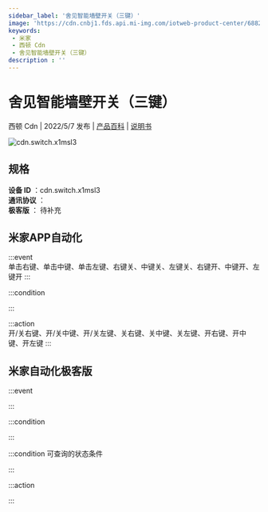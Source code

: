 ```yaml
---
sidebar_label: '舍见智能墙壁开关（三键）'
image: 'https://cdn.cnbj1.fds.api.mi-img.com/iotweb-product-center/6882139d091bc788e3b62be5afb876b8_1648871251504.png?GalaxyAccessKeyId=AKVGLQWBOVIRQ3XLEW&Expires=9223372036854775807&Signature=wRKDgOse+YRj5u9/qSQquhKORTo='
keywords: 
 - 米家
 - 西顿 Cdn
 - 舍见智能墙壁开关（三键）
description : ''
---
```

# 舍见智能墙壁开关（三键）

西顿 Cdn | 2022/5/7 发布 | [产品百科](https://home.mi.com/webapp/content/baike/product/index.html?model=cdn.switch.x1msl3/) | [说明书](https://home.mi.com/views/introduction.html?model=cdn.switch.x1msl3&region=cn)

![cdn.switch.x1msl3](https://cdn.cnbj1.fds.api.mi-img.com/iotweb-product-center/6882139d091bc788e3b62be5afb876b8_1648871251504.png?GalaxyAccessKeyId=AKVGLQWBOVIRQ3XLEW&Expires=9223372036854775807&Signature=wRKDgOse+YRj5u9/qSQquhKORTo=)

## 规格  
> 
**设备 ID** ：cdn.switch.x1msl3  
**通讯协议** ：  
**极客版**  ： 待补充 


## 米家APP自动化  

:::event  
单击右键、单击中键、单击左键、右键关、中键关、左键关、右键开、中键开、左键开
:::

:::condition  

:::

:::action   
开/关右键、开/关中键、开/关左键、关右键、关中键、关左键、开右键、开中键、开左键
:::

## 米家自动化极客版  

:::event  

:::

:::condition  

:::

:::condition 可查询的状态条件  

:::

:::action  

:::

        
